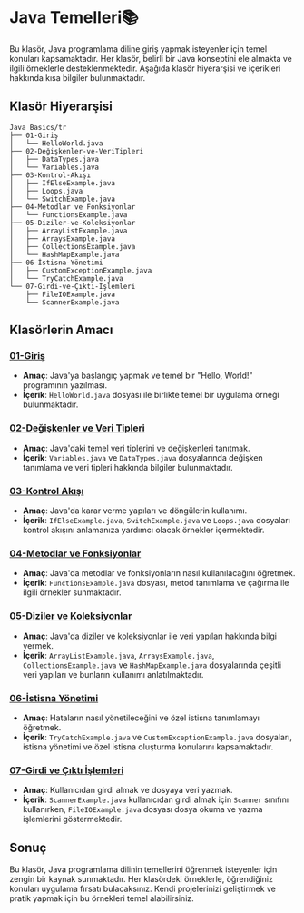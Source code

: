 # Java Temelleri📚

Bu klasör, Java programlama diline giriş yapmak isteyenler için temel konuları kapsamaktadır. Her klasör, belirli bir Java konseptini ele almakta ve ilgili örneklerle desteklenmektedir. Aşağıda klasör hiyerarşisi ve içerikleri hakkında kısa bilgiler bulunmaktadır.

## Klasör Hiyerarşisi

```
Java Basics/tr
├── 01-Giriş
│   └── HelloWorld.java
├── 02-Değişkenler-ve-VeriTipleri
│   ├── DataTypes.java
│   └── Variables.java
├── 03-Kontrol-Akışı
│   ├── IfElseExample.java
│   ├── Loops.java
│   └── SwitchExample.java
├── 04-Metodlar ve Fonksiyonlar
│   └── FunctionsExample.java
├── 05-Diziler-ve-Koleksiyonlar
│   ├── ArrayListExample.java
│   ├── ArraysExample.java
│   ├── CollectionsExample.java
│   └── HashMapExample.java
├── 06-İstisna-Yönetimi
│   ├── CustomExceptionExample.java
│   └── TryCatchExample.java
└── 07-Girdi-ve-Çıktı-İşlemleri
    ├── FileIOExample.java
    └── ScannerExample.java
```

## Klasörlerin Amacı

### [01-Giriş](https://github.com/enverbey/OOP/tree/main/Java-Basics/tr/01-Giriş)
- **Amaç**: Java'ya başlangıç yapmak ve temel bir "Hello, World!" programının yazılması.
- **İçerik**: `HelloWorld.java` dosyası ile birlikte temel bir uygulama örneği bulunmaktadır.

### [02-Değişkenler ve Veri Tipleri](https://github.com/enverbey/OOP/tree/main/Java-Basics/tr/02-Değişkenler-ve-VeriTipleri)
- **Amaç**: Java'daki temel veri tiplerini ve değişkenleri tanıtmak.
- **İçerik**: `Variables.java` ve `DataTypes.java` dosyalarında değişken tanımlama ve veri tipleri hakkında bilgiler bulunmaktadır.

### [03-Kontrol Akışı](https://github.com/enverbey/OOP/tree/main/Java-Basics/tr/03-Kontrol-Akışı)
- **Amaç**: Java'da karar verme yapıları ve döngülerin kullanımı.
- **İçerik**: `IfElseExample.java`, `SwitchExample.java` ve `Loops.java` dosyaları kontrol akışını anlamanıza yardımcı olacak örnekler içermektedir.

### [04-Metodlar ve Fonksiyonlar](https://github.com/enverbey/OOP/tree/main/Java-Basics/tr/04-Metodlar%20ve%20Fonksiyonlar)
- **Amaç**: Java'da metodlar ve fonksiyonların nasıl kullanılacağını öğretmek.
- **İçerik**: `FunctionsExample.java` dosyası, metod tanımlama ve çağırma ile ilgili örnekler sunmaktadır.

### [05-Diziler ve Koleksiyonlar](https://github.com/enverbey/OOP/tree/main/Java-Basics/tr/05-Diziler-ve-Koleksiyonlar)
- **Amaç**: Java'da diziler ve koleksiyonlar ile veri yapıları hakkında bilgi vermek.
- **İçerik**: `ArrayListExample.java`, `ArraysExample.java`, `CollectionsExample.java` ve `HashMapExample.java` dosyalarında çeşitli veri yapıları ve bunların kullanımı anlatılmaktadır.

### [06-İstisna Yönetimi](https://github.com/enverbey/OOP/tree/main/Java-Basics/tr/06-İstisna-Yönetimi)
- **Amaç**: Hataların nasıl yönetileceğini ve özel istisna tanımlamayı öğretmek.
- **İçerik**: `TryCatchExample.java` ve `CustomExceptionExample.java` dosyaları, istisna yönetimi ve özel istisna oluşturma konularını kapsamaktadır.

### [07-Girdi ve Çıktı İşlemleri](https://github.com/enverbey/OOP/tree/main/Java-Basics/tr/07-Girdi-ve-Çıktı-İşlemleri)
- **Amaç**: Kullanıcıdan girdi almak ve dosyaya veri yazmak.
- **İçerik**: `ScannerExample.java` kullanıcıdan girdi almak için `Scanner` sınıfını kullanırken, `FileIOExample.java` dosyası dosya okuma ve yazma işlemlerini göstermektedir.

## Sonuç

Bu klasör, Java programlama dilinin temellerini öğrenmek isteyenler için zengin bir kaynak sunmaktadır. Her klasördeki örneklerle, öğrendiğiniz konuları uygulama fırsatı bulacaksınız. Kendi projelerinizi geliştirmek ve pratik yapmak için bu örnekleri temel alabilirsiniz.
